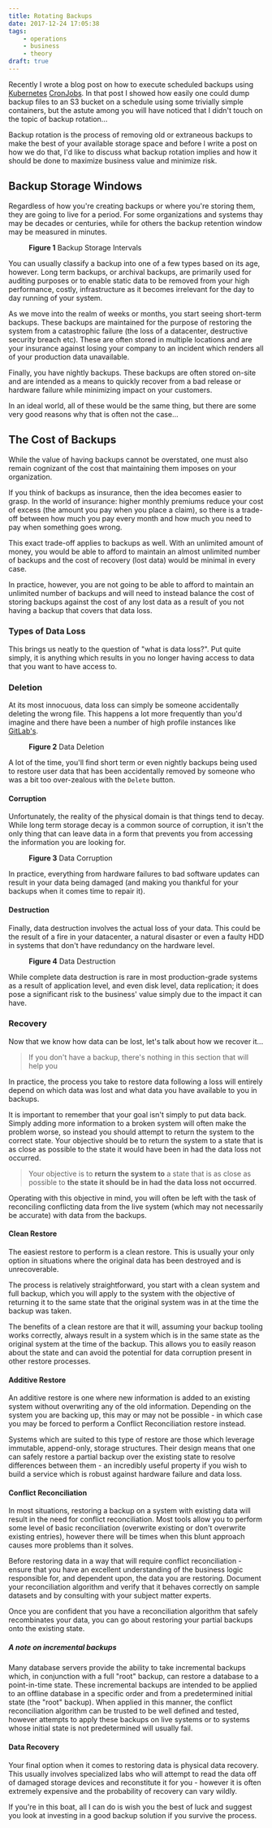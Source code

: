 ```yaml
---
title: Rotating Backups
date: 2017-12-24 17:05:38
tags:
    - operations
    - business
    - theory
draft: true
---
```


Recently I wrote a blog post on how to execute scheduled backups using
[Kubernetes][] [CronJobs][CronJob]. In that post I showed how easily one
could dump backup files to an S3 bucket on a schedule using some trivially
simple containers, but the astute among you will have noticed that I didn't
touch on the topic of backup rotation...

Backup rotation is the process of removing old or extraneous backups to make
the best of your available storage space and before I write a post on how we
do that, I'd like to discuss what backup rotation implies and how it should
be done to maximize business value and minimize risk.

<!--more-->

## Backup Storage Windows
Regardless of how you're creating backups or where you're storing them,
they are going to live for a period. For some organizations and systems
thay may be decades or centuries, while for others the backup retention
window may be measured in minutes.


<Figure src="https://cdn.sierrasoftworks.com/blog/rotating_backups_intervals.svg">

**Figure 1** Backup Storage Intervals
</Figure>

You can usually classify a backup into one of a few types based on its age,
however. Long term backups, or archival backups, are primarily used for
auditing purposes or to enable static data to be removed from your high
performance, costly, infrastructure as it becomes irrelevant for the day
to day running of your system.

As we move into the realm of weeks or months, you start seeing short-term
backups. These backups are maintained for the purpose of restoring the
system from a catastrophic failure (the loss of a datacenter, destructive
security breach etc). These are often stored in multiple locations and
are your insurance against losing your company to an incident which renders
all of your production data unavailable.

Finally, you have nightly backups. These backups are often stored on-site
and are intended as a means to quickly recover from a bad release or hardware
failure while minimizing impact on your customers.

In an ideal world, all of these would be the same thing, but there are some
very good reasons why that is often not the case...

## The Cost of Backups
While the value of having backups cannot be overstated, one must also remain
cognizant of the cost that maintaining them imposes on your organization.

If you think of backups as insurance, then the idea becomes easier to
grasp. In the world of insurance: higher monthly premiums reduce your
cost of excess (the amount you pay when you place a claim), so there is a
trade-off between how much you pay every month and how much you need to pay
when something goes wrong.

This exact trade-off applies to backups as well. With an unlimited amount
of money, you would be able to afford to maintain an almost unlimited number
of backups and the cost of recovery (lost data) would be minimal in every
case.

In practice, however, you are not going to be able to afford to maintain an
unlimited number of backups and will need to instead balance the cost of storing
backups against the cost of any lost data as a result of you not having a backup
that covers that data loss.

### Types of Data Loss
This brings us neatly to the question of "what is data loss?". Put quite
simply, it is anything which results in you no longer having access to data
that you want to have access to.

### Deletion
At its most innocuous, data loss can simply be someone accidentally deleting
the wrong file. This happens a lot more frequently than you'd imagine and there
have been a number of high profile instances like [GitLab's][gitlab-database-loss].


<Figure src="https://cdn.sierrasoftworks.com/blog/rolling_backups_deletion.jpg">

**Figure 2** Data Deletion
</Figure>

A lot of the time, you'll find short term or even nightly backups being used to
restore user data that has been accidentally removed by someone who was a bit too
over-zealous with the `Delete` button.

#### Corruption
Unfortunately, the reality of the physical domain is that things tend to decay. While
long term storage decay is a common source of corruption, it isn't the only thing that
can leave data in a form that prevents you from accessing the information you are looking
for.

<Figure src="https://cdn.sierrasoftworks.com/blog/rolling_backups_corruption.jpeg">

**Figure 3** Data Corruption
</Figure>

In practice, everything from hardware failures to bad software updates can result in
your data being damaged (and making you thankful for your backups when it comes time
to repair it).

#### Destruction
Finally, data destruction involves the actual loss of your data. This could
be the result of a fire in your datacenter, a natural disaster or even a
faulty HDD in systems that don't have redundancy on the hardware level.

<Figure src="https://cdn.sierrasoftworks.com/blog/rolling_backups_destruction.jpg">

**Figure 4** Data Destruction
</Figure>

While complete data destruction is rare in most production-grade systems
as a result of application level, and even disk level, data replication;
it does pose a significant risk to the business' value simply due to the
impact it can have.

### Recovery
Now that we know how data can be lost, let's talk about how we recover it...

> If you don't have a backup, there's nothing in this section that will help you

In practice, the process you take to restore data following a loss will entirely
depend on which data was lost and what data you have available to you in backups.

It is important to remember that your goal isn't simply to put data back. Simply
adding more information to a broken system will often make the problem worse,
so instead you should attempt to return the system to the correct state. Your
objective should be to return the system to a state that is as close as possible
to the state it would have been in had the data loss not occurred.

> Your objective is to **return the system to** a state that is as close as
> possible to **the state it should be in had the data loss not occurred**.

Operating with this objective in mind, you will often be left with the task
of reconciling conflicting data from the live system (which may not necessarily
be accurate) with data from the backups.

#### Clean Restore
The easiest restore to perform is a clean restore. This is usually your only option
in situations where the original data has been destroyed and is unrecoverable.

The process is relatively straightforward, you start with a clean system and full
backup, which you will apply to the system with the objective of returning it to the
same state that the original system was in at the time the backup was taken.

The benefits of a clean restore are that it will, assuming your backup tooling works
correctly, always result in a system which is in the same state as the original
system at the time of the backup. This allows you to easily reason about the state
and can avoid the potential for data corruption present in other restore processes.

#### Additive Restore
An additive restore is one where new information is added to an existing system without
overwriting any of the old information. Depending on the system you are backing up, this
may or may not be possible - in which case you may be forced to perform a
Conflict Reconciliation restore instead.

Systems which are suited to this type of restore are those which leverage immutable,
append-only, storage structures. Their design means that one can safely restore a
partial backup over the existing state to resolve differences between them - an
incredibly useful property if you wish to build a service which is robust against
hardware failure and data loss.

#### Conflict Reconciliation
In most situations, restoring a backup on a system with existing data will result in
the need for conflict reconciliation. Most tools allow you to perform some level of
basic reconciliation (overwrite existing or don't overwrite existing entries), however
there will be times when this blunt approach causes more problems than it solves.

Before restoring data in a way that will require conflict reconciliation - ensure that
you have an excellent understanding of the business logic responsible for, and dependent upon,
the data you are restoring. Document your reconciliation algorithm and verify that it
behaves correctly on sample datasets and by consulting with your subject matter experts.

Once you are confident that you have a reconciliation algorithm that safely recombinates
your data, you can go about restoring your partial backups onto the existing state.

##### A note on incremental backups
Many database servers provide the ability to take incremental backups which, in conjunction
with a full "root" backup, can restore a database to a point-in-time state. These incremental
backups are intended to be applied to an offline database in a specific order and from a
predetermined initial state (the "root" backup). When applied in this manner, the conflict
reconciliation algorithm can be trusted to be well defined and tested, however attempts to
apply these backups on live systems or to systems whose initial state is not predetermined
will usually fail.

#### Data Recovery
Your final option when it comes to restoring data is physical data recovery. This
usually involves specialized labs who will attempt to read the data off of damaged
storage devices and reconstitute it for you - however it is often extremely expensive
and the probability of recovery can vary wildly.

If you're in this boat, all I can do is wish you the best of luck and suggest you
look at investing in a good backup solution if you survive the process.


[CronJob]: https://kubernetes.io/docs/concepts/workloads/controllers/cron-jobs/
[Kubernetes]: https://kubernetes.io/
[gitlab-database-loss]: https://about.gitlab.com/2017/02/01/gitlab-dot-com-database-incident/
